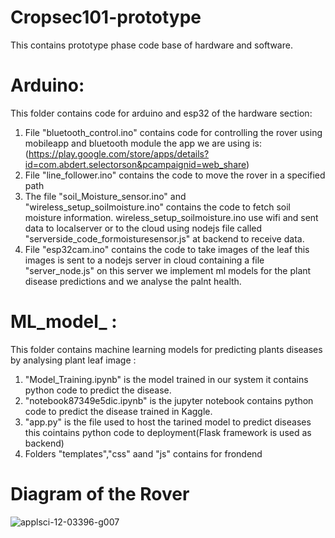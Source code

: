 # Cropsec101-prototype
This contains prototype phase code base of hardware and software.

# Arduino:
This folder contains code for arduino and esp32 of the hardware section:

1) File "bluetooth_control.ino" contains code for controlling the rover using
   mobileapp and bluetooth module the app we are using is:(https://play.google.com/store/apps/details?id=com.abdert.selectorson&pcampaignid=web_share)
2) File "line_follower.ino" contains the code to move the rover in a specified path
3) The file "soil_Moisture_sensor.ino" and "wireless_setup_soilmoisture.ino" contains the code to fetch soil moisture information. wireless_setup_soilmoisture.ino use wifi and sent
   data to localserver or to the cloud using nodejs file called "serverside_code_formoisturesensor.js" at backend to receive data.
4) File "esp32cam.ino" contains the code to take images of the leaf this images is sent to a nodejs server in cloud containing a file "server_node.js"
   on this server we implement ml models for the plant disease predictions and we analyse the palnt health.

# ML_model_ :
This folder contains machine learning models for predicting plants diseases by analysing plant leaf image :

1) "Model_Training.ipynb" is the model trained in our system it contains python code to predict the disease.
2) "notebook87349e5dic.ipynb" is the jupyter notebook  contains python code to predict the disease trained in Kaggle.
3) "app.py" is the file used to host the tarined model to predict diseases this cointains python code to deployment(Flask framework is used as backend)
4) Folders "templates","css" aand "js" contains for frondend

# Diagram of the Rover
   ![applsci-12-03396-g007](https://github.com/user-attachments/assets/2c07e097-b2ec-42ab-b65b-0c3f9c1e240f)
